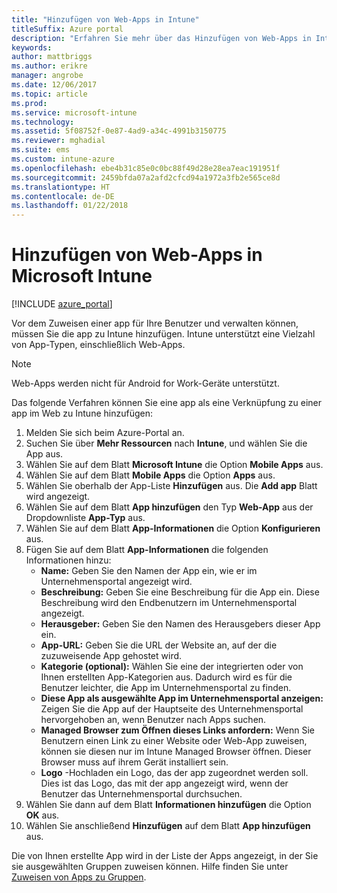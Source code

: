```yaml
---
title: "Hinzufügen von Web-Apps in Intune"
titleSuffix: Azure portal
description: "Erfahren Sie mehr über das Hinzufügen von Web-Apps in Intune.\""
keywords: 
author: mattbriggs
ms.author: erikre
manager: angrobe
ms.date: 12/06/2017
ms.topic: article
ms.prod: 
ms.service: microsoft-intune
ms.technology: 
ms.assetid: 5f08752f-0e87-4ad9-a34c-4991b3150775
ms.reviewer: mghadial
ms.suite: ems
ms.custom: intune-azure
ms.openlocfilehash: ebe4b31c85e0c0bc88f49d28e28ea7eac191951f
ms.sourcegitcommit: 2459bfda07a2afd2cfcd94a1972a3fb2e565ce8d
ms.translationtype: HT
ms.contentlocale: de-DE
ms.lasthandoff: 01/22/2018
---
```

# <a name="how-to-add-web-apps-to-microsoft-intune"></a>Hinzufügen von Web-Apps in Microsoft Intune

[!INCLUDE [azure_portal](./includes/azure_portal.md)]

Vor dem Zuweisen einer app für Ihre Benutzer und verwalten können, müssen Sie die app zu Intune hinzufügen. Intune unterstützt eine Vielzahl von App-Typen, einschließlich Web-Apps.

> [!Note]
> Web-Apps werden nicht für Android for Work-Geräte unterstützt.

Das folgende Verfahren können Sie eine app als eine Verknüpfung zu einer app im Web zu Intune hinzufügen:

1. Melden Sie sich beim Azure-Portal an.
2. Suchen Sie über **Mehr Ressourcen** nach **Intune**, und wählen Sie die App aus.
3. Wählen Sie auf dem Blatt **Microsoft Intune** die Option **Mobile Apps** aus.
4. Wählen Sie auf dem Blatt **Mobile Apps** die Option **Apps** aus.
5. Wählen Sie oberhalb der App-Liste **Hinzufügen** aus. Die **Add app** Blatt wird angezeigt.
6. Wählen Sie auf dem Blatt **App hinzufügen** den Typ **Web-App** aus der Dropdownliste **App-Typ** aus.
7. Wählen Sie auf dem Blatt **App-Informationen** die Option **Konfigurieren** aus.
8. Fügen Sie auf dem Blatt **App-Informationen** die folgenden Informationen hinzu:
    - **Name:** Geben Sie den Namen der App ein, wie er im Unternehmensportal angezeigt wird.
    - **Beschreibung:** Geben Sie eine Beschreibung für die App ein. Diese Beschreibung wird den Endbenutzern im Unternehmensportal angezeigt.
    - **Herausgeber:** Geben Sie den Namen des Herausgebers dieser App ein.
    - **App-URL:** Geben Sie die URL der Website an, auf der die zuzuweisende App gehostet wird.
    - **Kategorie (optional):** Wählen Sie eine der integrierten oder von Ihnen erstellten App-Kategorien aus. Dadurch wird es für die Benutzer leichter, die App im Unternehmensportal zu finden.
    - **Diese App als ausgewählte App im Unternehmensportal anzeigen:** Zeigen Sie die App auf der Hauptseite des Unternehmensportal hervorgehoben an, wenn Benutzer nach Apps suchen.
    - **Managed Browser zum Öffnen dieses Links anfordern:** Wenn Sie Benutzern einen Link zu einer Website oder Web-App zuweisen, können sie diesen nur im Intune Managed Browser öffnen. Dieser Browser muss auf ihrem Gerät installiert sein.
    - **Logo** -Hochladen ein Logo, das der app zugeordnet werden soll. Dies ist das Logo, das mit der app angezeigt wird, wenn der Benutzer das Unternehmensportal durchsuchen.
9. Wählen Sie dann auf dem Blatt **Informationen hinzufügen** die Option **OK** aus.
10. Wählen Sie anschließend **Hinzufügen** auf dem Blatt **App hinzufügen** aus.

Die von Ihnen erstellte App wird in der Liste der Apps angezeigt, in der Sie sie ausgewählten Gruppen zuweisen können. Hilfe finden Sie unter [Zuweisen von Apps zu Gruppen](apps-deploy.md).